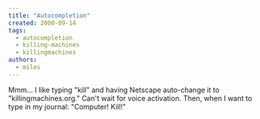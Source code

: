 ```yaml
---
title: "Autocompletion"
created: 2000-09-14
tags: 
  - autocompletion
  - killing-machines
  - killingmachines
authors: 
  - miles
---
```


Mmm... I like typing "kill" and having Netscape auto-change it to "killingmachines.org." Can't wait for voice activation. Then, when I want to type in my journal: "Computer! Kill!"
